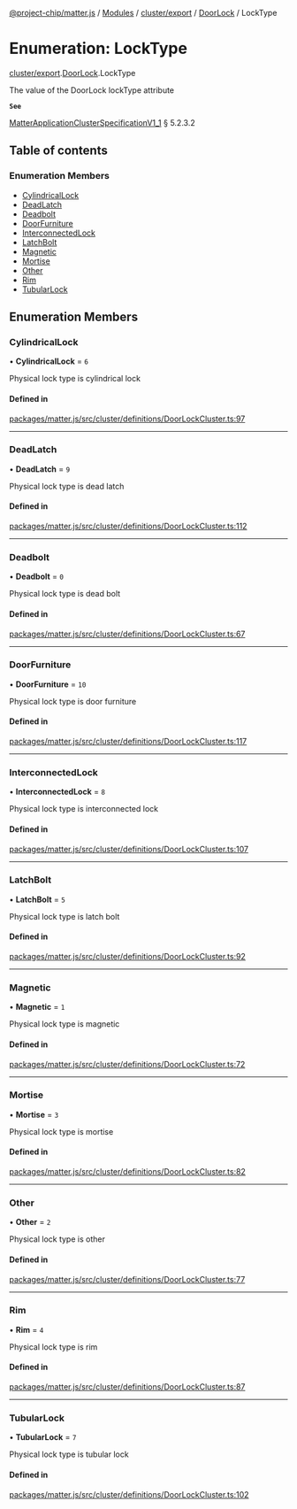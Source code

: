[@project-chip/matter.js](../README.md) / [Modules](../modules.md) / [cluster/export](../modules/cluster_export.md) / [DoorLock](../modules/cluster_export.DoorLock.md) / LockType

# Enumeration: LockType

[cluster/export](../modules/cluster_export.md).[DoorLock](../modules/cluster_export.DoorLock.md).LockType

The value of the DoorLock lockType attribute

**`See`**

[MatterApplicationClusterSpecificationV1_1](../interfaces/spec_export.MatterApplicationClusterSpecificationV1_1.md) § 5.2.3.2

## Table of contents

### Enumeration Members

- [CylindricalLock](cluster_export.DoorLock.LockType.md#cylindricallock)
- [DeadLatch](cluster_export.DoorLock.LockType.md#deadlatch)
- [Deadbolt](cluster_export.DoorLock.LockType.md#deadbolt)
- [DoorFurniture](cluster_export.DoorLock.LockType.md#doorfurniture)
- [InterconnectedLock](cluster_export.DoorLock.LockType.md#interconnectedlock)
- [LatchBolt](cluster_export.DoorLock.LockType.md#latchbolt)
- [Magnetic](cluster_export.DoorLock.LockType.md#magnetic)
- [Mortise](cluster_export.DoorLock.LockType.md#mortise)
- [Other](cluster_export.DoorLock.LockType.md#other)
- [Rim](cluster_export.DoorLock.LockType.md#rim)
- [TubularLock](cluster_export.DoorLock.LockType.md#tubularlock)

## Enumeration Members

### CylindricalLock

• **CylindricalLock** = ``6``

Physical lock type is cylindrical lock

#### Defined in

[packages/matter.js/src/cluster/definitions/DoorLockCluster.ts:97](https://github.com/project-chip/matter.js/blob/ac2c2688/packages/matter.js/src/cluster/definitions/DoorLockCluster.ts#L97)

___

### DeadLatch

• **DeadLatch** = ``9``

Physical lock type is dead latch

#### Defined in

[packages/matter.js/src/cluster/definitions/DoorLockCluster.ts:112](https://github.com/project-chip/matter.js/blob/ac2c2688/packages/matter.js/src/cluster/definitions/DoorLockCluster.ts#L112)

___

### Deadbolt

• **Deadbolt** = ``0``

Physical lock type is dead bolt

#### Defined in

[packages/matter.js/src/cluster/definitions/DoorLockCluster.ts:67](https://github.com/project-chip/matter.js/blob/ac2c2688/packages/matter.js/src/cluster/definitions/DoorLockCluster.ts#L67)

___

### DoorFurniture

• **DoorFurniture** = ``10``

Physical lock type is door furniture

#### Defined in

[packages/matter.js/src/cluster/definitions/DoorLockCluster.ts:117](https://github.com/project-chip/matter.js/blob/ac2c2688/packages/matter.js/src/cluster/definitions/DoorLockCluster.ts#L117)

___

### InterconnectedLock

• **InterconnectedLock** = ``8``

Physical lock type is interconnected lock

#### Defined in

[packages/matter.js/src/cluster/definitions/DoorLockCluster.ts:107](https://github.com/project-chip/matter.js/blob/ac2c2688/packages/matter.js/src/cluster/definitions/DoorLockCluster.ts#L107)

___

### LatchBolt

• **LatchBolt** = ``5``

Physical lock type is latch bolt

#### Defined in

[packages/matter.js/src/cluster/definitions/DoorLockCluster.ts:92](https://github.com/project-chip/matter.js/blob/ac2c2688/packages/matter.js/src/cluster/definitions/DoorLockCluster.ts#L92)

___

### Magnetic

• **Magnetic** = ``1``

Physical lock type is magnetic

#### Defined in

[packages/matter.js/src/cluster/definitions/DoorLockCluster.ts:72](https://github.com/project-chip/matter.js/blob/ac2c2688/packages/matter.js/src/cluster/definitions/DoorLockCluster.ts#L72)

___

### Mortise

• **Mortise** = ``3``

Physical lock type is mortise

#### Defined in

[packages/matter.js/src/cluster/definitions/DoorLockCluster.ts:82](https://github.com/project-chip/matter.js/blob/ac2c2688/packages/matter.js/src/cluster/definitions/DoorLockCluster.ts#L82)

___

### Other

• **Other** = ``2``

Physical lock type is other

#### Defined in

[packages/matter.js/src/cluster/definitions/DoorLockCluster.ts:77](https://github.com/project-chip/matter.js/blob/ac2c2688/packages/matter.js/src/cluster/definitions/DoorLockCluster.ts#L77)

___

### Rim

• **Rim** = ``4``

Physical lock type is rim

#### Defined in

[packages/matter.js/src/cluster/definitions/DoorLockCluster.ts:87](https://github.com/project-chip/matter.js/blob/ac2c2688/packages/matter.js/src/cluster/definitions/DoorLockCluster.ts#L87)

___

### TubularLock

• **TubularLock** = ``7``

Physical lock type is tubular lock

#### Defined in

[packages/matter.js/src/cluster/definitions/DoorLockCluster.ts:102](https://github.com/project-chip/matter.js/blob/ac2c2688/packages/matter.js/src/cluster/definitions/DoorLockCluster.ts#L102)
